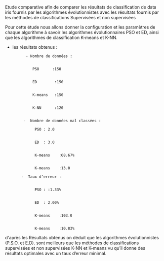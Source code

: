 Etude comparative afin de comparer les résultats de classification de data iris fournis par les algorithmes évolutionnistes 
avec les résultats fournis par les  méthodes de classifications Supervisées et non supervisées

Pour cette étude nous allons donner la configuration et les paramètres de chaque algorithme à savoir les algorithmes évolutionnaires PSO et ED, ainsi que les algorithmes de classification K-means et K-NN.

* les résultats obtenus :
            
            
            - Nombre de données :


               PSO      :150              


               ED        :150      


               K-means   :150       


               K-NN      :120       
               
               
           -  Nombre de données mal classées :
                  
                PSO : 2.0  
                
                
                ED  : 3.0  
                
                
                K-means    :68.67%  
                
                
                K-means    :13.0
                
          -  Taux d’erreur :
                
                
                PSO : :1.33% 
                
                
                ED  : 2.00%  
                
                
                K-means    :103.0 
                
                
                K-means    :10.83%
                

d'après les Résultats obtenus on déduit que les algorithmes évolutionnistes (P.S.O. et E.D). sont meilleurs que les méthodes de classifications supervisées et non supervisées K-NN et K-means vu qu’il donne des résultats optimales avec un taux d’erreur minimal.

